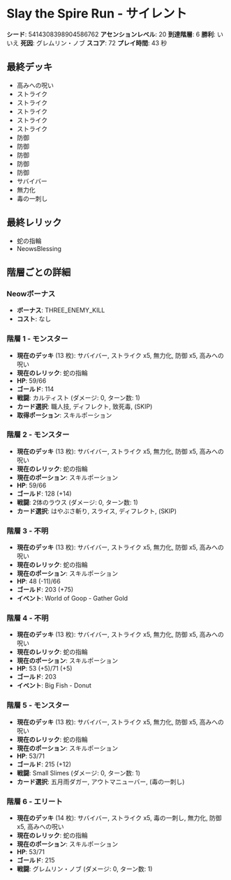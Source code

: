 # Slay the Spire Run - サイレント

**シード**: 5414308398904586762
**アセンションレベル**: 20
**到達階層**: 6
**勝利**: いいえ
**死因**: グレムリン・ノブ
**スコア**: 72
**プレイ時間**: 43 秒

## 最終デッキ
- 高みへの呪い
- ストライク
- ストライク
- ストライク
- ストライク
- ストライク
- 防御
- 防御
- 防御
- 防御
- 防御
- サバイバー
- 無力化
- 毒の一刺し

## 最終レリック
- 蛇の指輪
- NeowsBlessing

## 階層ごとの詳細

### Neowボーナス
- **ボーナス**: THREE_ENEMY_KILL
- **コスト**: なし

### 階層 1 - モンスター
- **現在のデッキ** (13 枚): サバイバー, ストライク x5, 無力化, 防御 x5, 高みへの呪い
- **現在のレリック**: 蛇の指輪
- **HP**: 59/66
- **ゴールド**: 114
- **戦闘**: カルティスト (ダメージ: 0, ターン数: 1)
- **カード選択**: 職人技, ディフレクト, 致死毒, (SKIP)
- **取得ポーション**: スキルポーション

### 階層 2 - モンスター
- **現在のデッキ** (13 枚): サバイバー, ストライク x5, 無力化, 防御 x5, 高みへの呪い
- **現在のレリック**: 蛇の指輪
- **現在のポーション**: スキルポーション
- **HP**: 59/66
- **ゴールド**: 128 (+14)
- **戦闘**: 2体のラウス (ダメージ: 0, ターン数: 1)
- **カード選択**: はやぶさ斬り, スライス, ディフレクト, (SKIP)

### 階層 3 - 不明
- **現在のデッキ** (13 枚): サバイバー, ストライク x5, 無力化, 防御 x5, 高みへの呪い
- **現在のレリック**: 蛇の指輪
- **現在のポーション**: スキルポーション
- **HP**: 48 (-11)/66
- **ゴールド**: 203 (+75)
- **イベント**: World of Goop - Gather Gold

### 階層 4 - 不明
- **現在のデッキ** (13 枚): サバイバー, ストライク x5, 無力化, 防御 x5, 高みへの呪い
- **現在のレリック**: 蛇の指輪
- **現在のポーション**: スキルポーション
- **HP**: 53 (+5)/71 (+5)
- **ゴールド**: 203
- **イベント**: Big Fish - Donut

### 階層 5 - モンスター
- **現在のデッキ** (13 枚): サバイバー, ストライク x5, 無力化, 防御 x5, 高みへの呪い
- **現在のレリック**: 蛇の指輪
- **現在のポーション**: スキルポーション
- **HP**: 53/71
- **ゴールド**: 215 (+12)
- **戦闘**: Small Slimes (ダメージ: 0, ターン数: 1)
- **カード選択**: 五月雨ダガー, アウトマニューバー, (毒の一刺し)

### 階層 6 - エリート
- **現在のデッキ** (14 枚): サバイバー, ストライク x5, 毒の一刺し, 無力化, 防御 x5, 高みへの呪い
- **現在のレリック**: 蛇の指輪
- **現在のポーション**: スキルポーション
- **HP**: 53/71
- **ゴールド**: 215
- **戦闘**: グレムリン・ノブ (ダメージ: 0, ターン数: 1)
